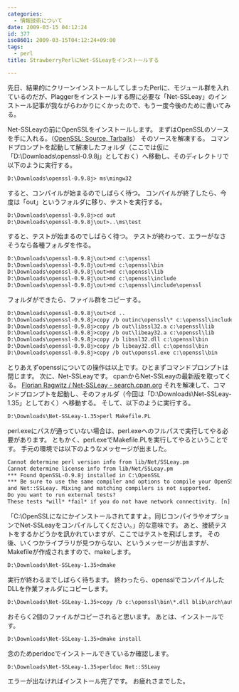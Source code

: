 ```yaml
---
categories:
  - 情報技術について
date: 2009-03-15 04:12:24
id: 377
iso8601: 2009-03-15T04:12:24+09:00
tags:
  - perl
title: StrawberryPerlにNet-SSLeayをインストールする

---
```


先日、結果的にクリーンインストールしてしまったPerlに、モジュール群を入れているのだが、Plaggerをインストールする際に必要な「Net-SSLeay」のインストール記事が我ながらわかりにくかったので、もう一度今後のために書いてみる。

Net-SSLeayの前にOpenSSLをインストールします。 まずはOpenSSLのソースを手に入れる。（[OpenSSL: Source, Tarballs](http://www.openssl.org/source/)） そのソースを解凍する。 コマンドプロンプトを起動して解凍したフォルダ（ここでは仮に「D:\Downloads\openssl-0.9.8j」としておく）へ移動し、そのディレクトリで以下のように実行する。

```default
D:\Downloads\openssl-0.9.8j> ms\mingw32
```

すると、コンパイルが始まるのでしばらく待つ。 コンパイルが終了したら、今度は「out」というフォルダに移り、テストを実行する。

```default
D:\Downloads\openssl-0.9.8j>cd out
D:\Downloads\openssl-0.9.8j\out>..\ms\test
```

すると、テストが始まるのでしばらく待つ。 テストが終わって、エラーがなさそうなら各種フォルダを作る。

```default
D:\Downloads\openssl-0.9.8j\out>md c:\openssl
D:\Downloads\openssl-0.9.8j\out>md c:\openssl\bin
D:\Downloads\openssl-0.9.8j\out>md c:\openssl\lib
D:\Downloads\openssl-0.9.8j\out>md c:\openssl\include
D:\Downloads\openssl-0.9.8j\out>md c:\openssl\include\openssl
```

フォルダができたら、ファイル群をコピーする。

```default
D:\Downloads\openssl-0.9.8j\out>cd ..
D:\Downloads\openssl-0.9.8j>copy /b outinc\openssl\* c:\openssl\include\openssl
D:\Downloads\openssl-0.9.8j>copy /b out\libssl32.a c:\openssl\lib
D:\Downloads\openssl-0.9.8j>copy /b out\libeay32.a c:\openssl\lib
D:\Downloads\openssl-0.9.8j>copy /b libssl32.dll c:\openssl\bin
D:\Downloads\openssl-0.9.8j>copy /b libeay32.dll c:\openssl\bin
D:\Downloads\openssl-0.9.8j>copy /b out\openssl.exe c:\openssl\bin
```

とりあえずopensslについての操作は以上です。ひとまずコマンドプロンプトは閉じます。 次に、Net-SSLeayです。 cpanからNet-SSLeayの最新版を取ってくる。 [Florian Ragwitz / Net-SSLeay - search.cpan.org](http://search.cpan.org/dist/Net-SSLeay/) それを解凍して、コマンドプロンプトを起動し、そのフォルダ（今回は「D:\Downloads\Net-SSLeay-1.35」としておく）へ移動する。 そして、以下のように実行する。

```default
D:\Downloads\Net-SSLeay-1.35>perl Makefile.PL
```

perl.exeにパスが通っていない場合は、perl.exeへのフルパスで実行してやる必要があります。 ともかく、perl.exeでMakefile.PLを実行してやるということです。 手元の環境では以下のようなメッセージが出ました。

```default
Cannot determine perl version info from lib/Net/SSLeay.pm
Cannot determine license info from lib/Net/SSLeay.pm
*** Found OpenSSL-0.9.8j installed in C:\OpenSSL
*** Be sure to use the same compiler and options to compile your OpenSSL, perl,
and Net::SSLeay. Mixing and matching compilers is not supported.
Do you want to run external tests?
These tests *will* *fail* if you do not have network connectivity. [n]
```

「C:\OpenSSLになにかインストールされてますよ。同じコンパイラやオプションでNet-SSLeayをコンパイルしてください。」的な意味です。 あと、接続テストをするかどうかを訊かれていますが、ここではテストを飛ばします。 その後、いくつかライブラリが見つからない、というメッセージが出ますが、Makefileが作成されますので、makeします。

```default
D:\Downloads\Net-SSLeay-1.35>dmake
```

実行が終わるまでしばらく待ちます。 終わったら、opensslでコンパイルしたDLLを作業フォルダにコピーします。

```default
D:\Downloads\Net-SSLeay-1.35>copy /b c:\openssl\bin\*.dll blib\arch\auto\Net\SSLeay
```

おそらく2個のファイルがコピーされると思います。 あとは、インストールです。

```default
D:\Downloads\Net-SSLeay-1.35>dmake install
```

念のためperldocでインストールできているか確認します。

```default
D:\Downloads\Net-SSLeay-1.35>perldoc Net::SSLeay
```

エラーが出なければインストール完了です。 お疲れさまでした。
